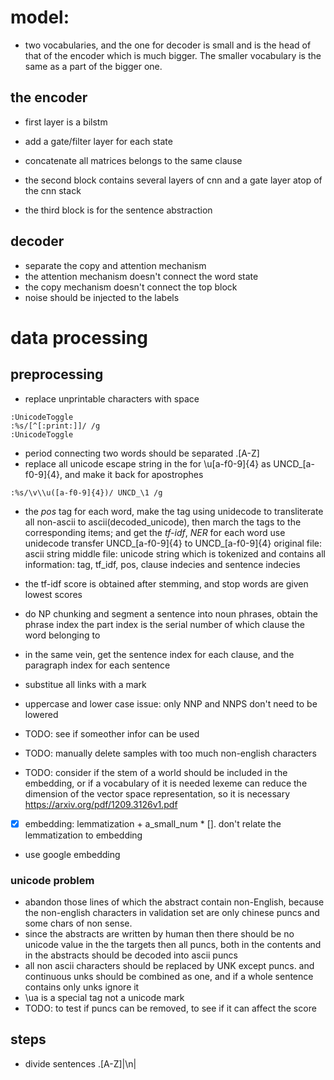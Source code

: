 # model:

* two vocabularies, and the one for decoder is small and is the head of that of the encoder which is much bigger. The smaller vocabulary is the same as a part of the bigger one.

## the encoder

* first layer is a bilstm
* add a gate/filter layer for each state
* concatenate all matrices belongs to the same clause

* the second block contains several layers of cnn and a gate layer atop of the cnn stack

* the third block is for the sentence abstraction

## decoder
* separate the copy and attention mechanism
* the attention mechanism doesn't connect the word state
* the copy mechanism doesn't connect the top block
* noise should be injected to the labels 

# data processing
## preprocessing

  * replace unprintable characters with space
  ```vim
  :UnicodeToggle
  :%s/[^[:print:]]/ /g
  :UnicodeToggle
  ```
  * period connecting two words should be separated
      \.[A-Z]
  * replace all unicode escape string in the for \u[a-f0-9]{4} as UNCD_[a-f0-9]{4}, and make it back for apostrophes
  ```vim
  :%s/\v\\u([a-f0-9]{4})/ UNCD_\1 /g
  ```
  * the *pos* tag for each word, make the tag using unidecode to transliterate all non-ascii to ascii(decoded_unicode), then march the tags to the corresponding items; and get the *tf-idf*, *NER* for each word
    use unidecode transfer UNCD_[a-f0-9]{4} to UNCD_[a-f0-9]{4}
    original file: ascii string
    middle file: unicode string which is tokenized and contains all information: tag, tf_idf, pos, clause indecies and sentence indecies

  * the tf-idf score is obtained after stemming, and stop words are given lowest scores
  * do NP chunking and segment a sentence into noun phrases, obtain the phrase index
      the part index is the serial number of which clause the word belonging to 
  * in the same vein, get the sentence index for each clause, and the paragraph index for each sentence
  * substitue all links with a mark
  * uppercase and lower case issue: only NNP and NNPS don't need to be lowered
  * TODO: see if someother infor can be used
  * TODO: manually delete samples with too much non-english characters
  * TODO: consider if the stem of a world should be included in the embedding, or if a vocabulary of it is needed
    lexeme can reduce the dimension of the vector space representation, so it is necessary
    https://arxiv.org/pdf/1209.3126v1.pdf
  * [x] embedding: lemmatization + a_small_num * []. don't relate the lemmatization to embedding
  * use google embedding

### unicode problem
  * abandon those lines of which the abstract contain non-English, because the non-english characters in validation set are only chinese puncs and some chars of non sense. 
  * since the abstracts are written by human then there should be no unicode value in the the targets then all puncs, both in the contents and in the abstracts should be decoded into ascii puncs
  * all non ascii characters should be replaced by UNK except puncs. and continuous unks should be combined as one, and if a whole sentence contains only unks ignore it
  * \ua is a special tag not a unicode mark
  * TODO: to test if puncs can be removed, to see if it can affect the score

## steps
  * divide sentences
      \.[A-Z]|\\n|
